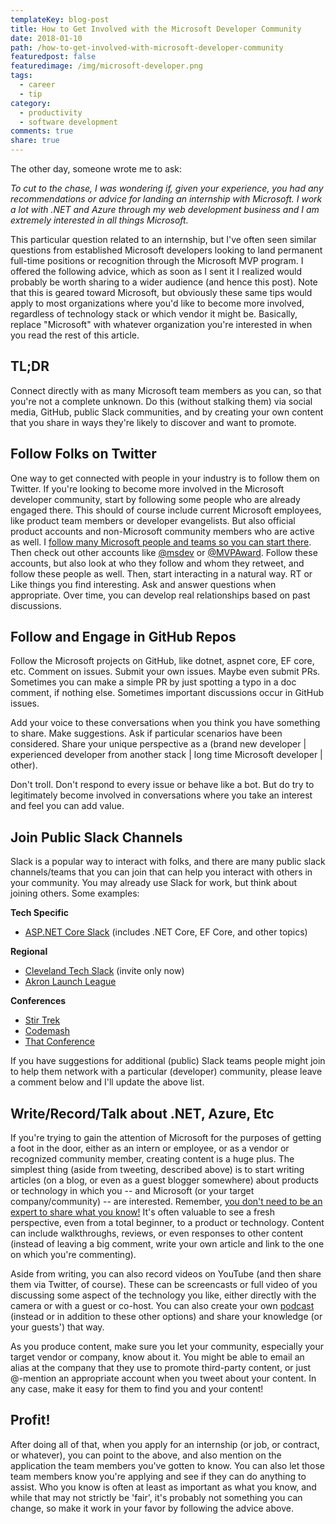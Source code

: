 ```yaml
---
templateKey: blog-post
title: How to Get Involved with the Microsoft Developer Community
date: 2018-01-10
path: /how-to-get-involved-with-microsoft-developer-community
featuredpost: false
featuredimage: /img/microsoft-developer.png
tags:
  - career
  - tip
category:
  - productivity
  - software development
comments: true
share: true
---
```


The other day, someone wrote me to ask:

_To cut to the chase, I was wondering if, given your experience, you had any recommendations or advice for landing an internship with Microsoft. I work a lot with .NET and Azure through my web development business and I am extremely interested in all things Microsoft._

This particular question related to an internship, but I've often seen similar questions from established Microsoft developers looking to land permanent full-time positions or recognition through the Microsoft MVP program. I offered the following advice, which as soon as I sent it I realized would probably be worth sharing to a wider audience (and hence this post). Note that this is geared toward Microsoft, but obviously these same tips would apply to most organizations where you'd like to become more involved, regardless of technology stack or which vendor it might be. Basically, replace "Microsoft" with whatever organization you're interested in when you read the rest of this article.

## TL;DR

Connect directly with as many Microsoft team members as you can, so that you're not a complete unknown. Do this (without stalking them) via social media, GitHub, public Slack communities, and by creating your own content that you share in ways they're likely to discover and want to promote.

## Follow Folks on Twitter

One way to get connected with people in your industry is to follow them on Twitter. If you're looking to become more involved in the Microsoft developer community, start by following some people who are already engaged there. This should of course include current Microsoft employees, like product team members or developer evangelists. But also official product accounts and non-Microsoft community members who are active as well. I [follow many Microsoft people and teams so you can start there](https://twitter.com/ardalis/following). Then check out other accounts like [@msdev](https://twitter.com/msdev/following) or [@MVPAward](https://twitter.com/MVPAward/following). Follow these accounts, but also look at who they follow and whom they retweet, and follow these people as well. Then, start interacting in a natural way. RT or Like things you find interesting. Ask and answer questions when appropriate. Over time, you can develop real relationships based on past discussions.

## Follow and Engage in GitHub Repos

Follow the Microsoft projects on GitHub, like dotnet, aspnet core, EF core, etc. Comment on issues. Submit your own issues. Maybe even submit PRs. Sometimes you can make a simple PR by just spotting a typo in a doc comment, if nothing else. Sometimes important discussions occur in GitHub issues.

Add your voice to these conversations when you think you have something to share. Make suggestions. Ask if particular scenarios have been considered. Share your unique perspective as a (brand new developer | experienced developer from another stack | long time Microsoft developer | other).

Don't troll. Don't respond to every issue or behave like a bot. But do try to legitimately become involved in conversations where you take an interest and feel you can add value.

## Join Public Slack Channels

Slack is a popular way to interact with folks, and there are many public slack channels/teams that you can join that can help you interact with others in your community. You may already use Slack for work, but think about joining others. Some examples:

**Tech Specific**

- [ASP.NET Core Slack](https://aspnetcoreslack.herokuapp.com/) (includes .NET Core, EF Core, and other topics)

**Regional**

- [Cleveland Tech Slack](http://cleveland-tech.slack.com) (invite only now)
- [Akron Launch League](https://launchleague.herokuapp.com/)

**Conferences**

- [Stir Trek](http://stirtrekslack.herokuapp.com/)
- [Codemash](https://codemash-slack.herokuapp.com/)
- [That Conference](http://thatslack.thatconference.com/)

If you have suggestions for additional (public) Slack teams people might join to help them network with a particular (developer) community, please leave a comment below and I'll update the above list.

## Write/Record/Talk about .NET, Azure, Etc

If you're trying to gain the attention of Microsoft for the purposes of getting a foot in the door, either as an intern or employee, or as a vendor or recognized community member, creating content is a huge plus. The simplest thing (aside from tweeting, described above) is to start writing articles (on a blog, or even as a guest blogger somewhere) about products or technology in which you -- and Microsoft (or your target company/community) -- are interested. Remember, [you don't need to be an expert to share what you know!](https://ardalis.com/share-what-you-learn-even-if-youre-not-an-expert) It's often valuable to see a fresh perspective, even from a total beginner, to a product or technology. Content can include walkthroughs, reviews, or even responses to other content (instead of leaving a big comment, write your own article and link to the one on which you're commenting).

Aside from writing, you can also record videos on YouTube (and then share them via Twitter, of course). These can be screencasts or full video of you discussing some aspect of the technology you like, either directly with the camera or with a guest or co-host. You can also create your own [podcast](http://www.weeklydevtips.com) (instead or in addition to these other options) and share your knowledge (or your guests') that way.

As you produce content, make sure you let your community, especially your target vendor or company, know about it. You might be able to email an alias at the company that they use to promote third-party content, or just @-mention an appropriate account when you tweet about your content. In any case, make it easy for them to find you and your content!

## Profit!

After doing all of that, when you apply for an internship (or job, or contract, or whatever), you can point to the above, and also mention on the application the team members you've gotten to know. You can also let those team members know you're applying and see if they can do anything to assist. Who you know is often at least as important as what you know, and while that may not strictly be 'fair', it's probably not something you can change, so make it work in your favor by following the advice above.
